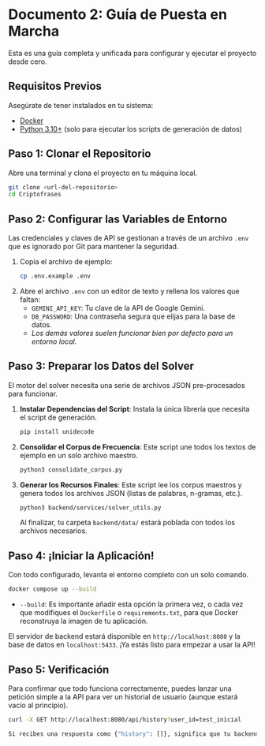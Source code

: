 # Documento 2: Guía de Puesta en Marcha

Esta es una guía completa y unificada para configurar y ejecutar el proyecto desde cero.

## Requisitos Previos

Asegúrate de tener instalados en tu sistema:
* [Docker](https://www.docker.com/products/docker-desktop/)
* [Python 3.10+](https://www.python.org/downloads/) (solo para ejecutar los scripts de generación de datos)

## Paso 1: Clonar el Repositorio

Abre una terminal y clona el proyecto en tu máquina local.

```bash
git clone <url-del-repositorio>
cd Criptofrases
```

## Paso 2: Configurar las Variables de Entorno

Las credenciales y claves de API se gestionan a través de un archivo `.env` que es ignorado por Git para mantener la seguridad.

1.  Copia el archivo de ejemplo:
    ```bash
    cp .env.example .env
    ```
2.  Abre el archivo `.env` con un editor de texto y rellena los valores que faltan:
    * `GEMINI_API_KEY`: Tu clave de la API de Google Gemini.
    * `DB_PASSWORD`: Una contraseña segura que elijas para la base de datos.
    * *Los demás valores suelen funcionar bien por defecto para un entorno local.*

## Paso 3: Preparar los Datos del Solver

El motor del solver necesita una serie de archivos JSON pre-procesados para funcionar.

1.  **Instalar Dependencias del Script**: Instala la única librería que necesita el script de generación.
    ```bash
    pip install unidecode
    ```
2.  **Consolidar el Corpus de Frecuencia**: Este script une todos los textos de ejemplo en un solo archivo maestro.
    ```bash
    python3 consolidate_corpus.py
    ```
3.  **Generar los Recursos Finales**: Este script lee los corpus maestros y genera todos los archivos JSON (listas de palabras, n-gramas, etc.).
    ```bash
    python3 backend/services/solver_utils.py
    ```
    Al finalizar, tu carpeta `backend/data/` estará poblada con todos los archivos necesarios.

## Paso 4: ¡Iniciar la Aplicación!

Con todo configurado, levanta el entorno completo con un solo comando.

```bash
docker compose up --build
```
* `--build`: Es importante añadir esta opción la primera vez, o cada vez que modifiques el `Dockerfile` o `requirements.txt`, para que Docker reconstruya la imagen de tu aplicación.

El servidor de backend estará disponible en `http://localhost:8080` y la base de datos en `localhost:5433`. ¡Ya estás listo para empezar a usar la API!

## Paso 5: Verificación

Para confirmar que todo funciona correctamente, puedes lanzar una petición simple a la API para ver un historial de usuario (aunque estará vacío al principio).

```bash
curl -X GET http://localhost:8080/api/history?user_id=test_inicial

Si recibes una respuesta como {"history": []}, significa que tu backend está en línea, funcionando y conectado correctamente a la base de datos. ¡Felicidades!